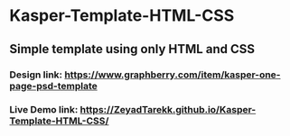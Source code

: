 # Kasper-Template-HTML-CSS

## Simple template using only HTML and CSS

### Design link: https://www.graphberry.com/item/kasper-one-page-psd-template

### Live Demo link: https://ZeyadTarekk.github.io/Kasper-Template-HTML-CSS/
